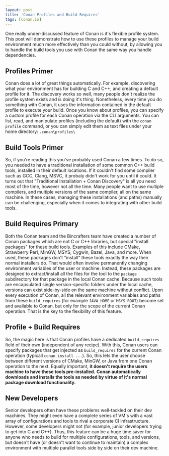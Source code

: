 ```yaml
---
layout: post
title: 'Conan Profiles and Build Requires'
tags: [Conan.io]
---
```


One really under-discussed feature of Conan is it's flexible profile system. This post will demonstrate how to use these profiles to manage your build environment much more effectively than you could without, by allowing you to handle the build tools you use with Conan the same way you handle dependencies.  

## Profiles Primer
Conan does a lot of great things automatically.  For example, discovering what your environment has for building C and C++, and creating a default profile for it.  The discovery works so well, many people don't realize the profile system exists and is doing it's thing.  Nonetheless, every time you do something with Conan, it uses the information contained in the default profile to execute your build.  Once you know about profiles, you can specify a custom profile for each Conan operation via the CLI arguments.  You can list, read, and manipulate profiles (including the default) with the `conan profile` command, or you can simply edit them as text files under your home directory: `.conan\profiles\`

## Build Tools Primer
So, if you're reading this you've probably used Conan a few times.  To do so, you needed to have a traditional installation of some common C++ build tools, installed in their default locations.  If it couldn't find some compiler such as GCC, Clang, MSVC, it probaly didn't work for you until it could. It turns out that "Traditional Installation + Conan Discovery" is all you need most of the time, however not all the time.  Many people want to use multiple compilers, and multiple versions of the same compiler, all on the same machine.  In these cases, managing these installations (and paths) manually can be challenging, especially when it comes to integrating with other build tools.  

## Build Requires Primary
Both the Conan team and the Bincrafters team have created a number of Conan packages which are not C or C++ libraries, but special "install packages" for these build tools. Examples of this include CMake, Strawberry Perl, MinGW, MSYS, Cygwin, Bazel, Java, and more. When used, these packages don't "install" these tools exactly the way their normal installers do.  That would often involve permanently changing environment variables of the user or machine.  Instead, these packages are designed to extract/install all the files for the tool to the `package` subdirectory for that package in the local Conan cache.  Because such tools are encapsulated single version-specific folders under the local cache, versions can exist side-by-side on the same machine without conflict.  Upon every execution of Conan, all the relevant environment variables and paths from these `build_requires` (for example `JAVA_HOME` or `MSYS_ROOT`) become set and available to Conan, but only for the scope of the current Conan operation. That is the key to the flexibility of this feature. 

## Profile + Build Requires
So, the magic here is that Conan profiles have a dedicated `build_requires` field of their own (independent of any recipe).  With this, Conan users can specify packages that get injected as `build_requires` for the current Conan operation (typicall `conan install ...`).  So, this lets the user choose between different versions of CMake, MinGW, or Java from one Conan operation to the next.  Equally important, **it doesn't require the users machine to have these tools pre-installed.**  **Conan automatically downloads and installs the tools as needed by virtue of it's normal package download functionality.**

## New Developers
Senior developers often have these problems well-tackled on their dev machines.  They might even have a complete series of VM's with a vast array of configurations and tools to rival a corporate CI infrastructure.  However, some developers might not (for example, junior developers trying to get into C and C++).  Thus, this feature can be a huge time saver for anyone who needs to build for multiple configurations, tools, and versions, but doesn't have (or doesn't want to continue to maintain) a complex environment with multiple parallel tools side by side on their dev machine.  